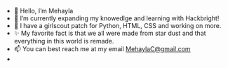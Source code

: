 - 👋 Hello, I’m Mehayla
- 🌱 I’m currently expanding my knowedlge and learning with Hackbright!
- 👀 I have a girlscout patch for Python, HTML, CSS and working on more.
- ✨ My favorite fact is that we all were made from star dust and that everything in this world is remade.
- 📫 You can best reach me at my email MehaylaC@gmail.com
- 

<!---
Mehayla/Mehayla is a ✨ special ✨ repository because its `README.md` (this file) appears on your GitHub profile.
You can click the Preview link to take a look at your changes.
--->
